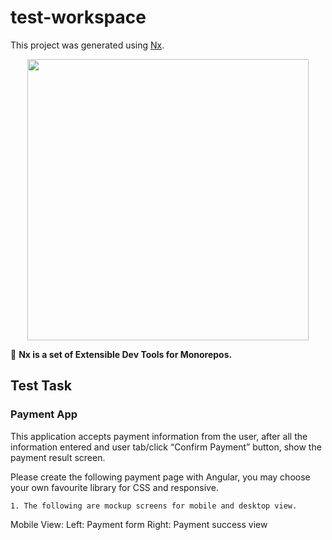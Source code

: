 # test-workspace

This project was generated using [Nx](https://nx.dev).

<p align="center"><img src="https://raw.githubusercontent.com/nrwl/nx/master/images/nx-logo.png" width="450"></p>

🔎 **Nx is a set of Extensible Dev Tools for Monorepos.**

## Test Task
### Payment App

This application accepts payment information from the user, after all the information entered and user tab/click “Confirm Payment” button, show the payment result screen.

Please create the following payment page with Angular, you may choose your own favourite library for CSS and responsive.

    1. The following are mockup screens for mobile and desktop view.

Mobile View:
Left: Payment form
Right: Payment success view